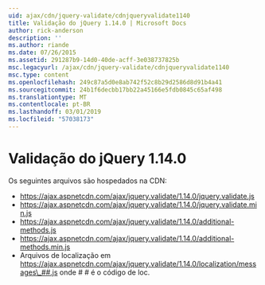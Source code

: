```yaml
---
uid: ajax/cdn/jquery-validate/cdnjqueryvalidate1140
title: Validação do jQuery 1.14.0 | Microsoft Docs
author: rick-anderson
description: ''
ms.author: riande
ms.date: 07/26/2015
ms.assetid: 291287b9-14d0-40de-acff-3e038737825b
msc.legacyurl: /ajax/cdn/jquery-validate/cdnjqueryvalidate1140
msc.type: content
ms.openlocfilehash: 249c87a5d0e8ab742f52c8b29d2586d8d91b4a41
ms.sourcegitcommit: 24b1f6decbb17bb22a45166e5fdb0845c65af498
ms.translationtype: MT
ms.contentlocale: pt-BR
ms.lasthandoff: 03/01/2019
ms.locfileid: "57038173"
---
```

<a name="jquery-validation-1140"></a>Validação do jQuery 1.14.0
====================
Os seguintes arquivos são hospedados na CDN:

- https://ajax.aspnetcdn.com/ajax/jquery.validate/1.14.0/jquery.validate.js
- https://ajax.aspnetcdn.com/ajax/jquery.validate/1.14.0/jquery.validate.min.js
- https://ajax.aspnetcdn.com/ajax/jquery.validate/1.14.0/additional-methods.js
- https://ajax.aspnetcdn.com/ajax/jquery.validate/1.14.0/additional-methods.min.js
- Arquivos de localização em https://ajax.aspnetcdn.com/ajax/jquery.validate/1.14.0/localization/messages\_##.js onde # # é o código de loc.
